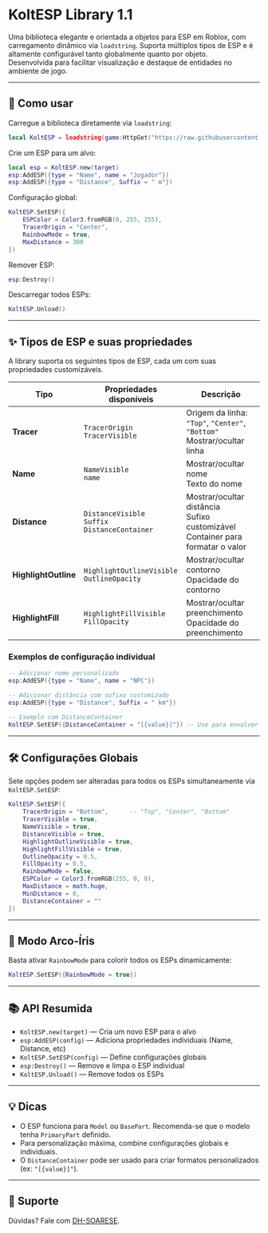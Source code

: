 # KoltESP Library 1.1

Uma biblioteca elegante e orientada a objetos para ESP em Roblox, com carregamento dinâmico via `loadstring`. Suporta múltiplos tipos de ESP e é altamente configurável tanto globalmente quanto por objeto.  
Desenvolvida para facilitar visualização e destaque de entidades no ambiente de jogo.

---

## 🚀 Como usar

Carregue a biblioteca diretamente via `loadstring`:

```lua
local KoltESP = loadstring(game:HttpGet("https://raw.githubusercontent.com/DH-SOARESE/KoltESP-Library/main/Library.lua"))()
```

Crie um ESP para um alvo:

```lua
local esp = KoltESP.new(target)
esp:AddESP({type = "Name", name = "Jogador"})
esp:AddESP({type = "Distance", Suffix = " m"})
```

Configuração global:

```lua
KoltESP.SetESP({
    ESPColor = Color3.fromRGB(0, 255, 255),
    TracerOrigin = "Center",
    RainbowMode = true,
    MaxDistance = 300
})
```

Remover ESP:

```lua
esp:Destroy()
```

Descarregar todos ESPs:

```lua
KoltESP.Unload()
```

---

## ✨ Tipos de ESP e suas propriedades

A library suporta os seguintes tipos de ESP, cada um com suas propriedades customizáveis.

| Tipo                | Propriedades disponíveis | Descrição                                       |
|---------------------|-------------------------|-------------------------------------------------|
| **Tracer**          | `TracerOrigin`<br>`TracerVisible` | Origem da linha: `"Top"`, `"Center"`, `"Bottom"`<br>Mostrar/ocultar linha |
| **Name**            | `NameVisible`<br>`name` | Mostrar/ocultar nome<br>Texto do nome            |
| **Distance**        | `DistanceVisible`<br>`Suffix`<br>`DistanceContainer` | Mostrar/ocultar distância<br>Sufixo customizável<br>Container para formatar o valor |
| **HighlightOutline**| `HighlightOutlineVisible`<br>`OutlineOpacity` | Mostrar/ocultar contorno<br>Opacidade do contorno|
| **HighlightFill**   | `HighlightFillVisible`<br>`FillOpacity` | Mostrar/ocultar preenchimento<br>Opacidade do preenchimento|

### Exemplos de configuração individual

```lua
-- Adicionar nome personalizado
esp:AddESP({type = "Name", name = "NPC"})

-- Adicionar distância com sufixo customizado
esp:AddESP({type = "Distance", Suffix = " km"})

-- Exemplo com DistanceContainer
KoltESP.SetESP({DistanceContainer = "[{value}]"}) -- Use para envolver o valor da distância
```

---

## 🛠️ Configurações Globais

Sete opções podem ser alteradas para todos os ESPs simultaneamente via `KoltESP.SetESP`:

```lua
KoltESP.SetESP({
    TracerOrigin = "Bottom",      -- "Top", "Center", "Bottom"
    TracerVisible = true,
    NameVisible = true,
    DistanceVisible = true,
    HighlightOutlineVisible = true,
    HighlightFillVisible = true,
    OutlineOpacity = 0.5,
    FillOpacity = 0.5,
    RainbowMode = false,
    ESPColor = Color3.fromRGB(255, 0, 0),
    MaxDistance = math.huge,
    MinDistance = 0,
    DistanceContainer = ""
})
```

---

## 🎨 Modo Arco-Íris

Basta ativar `RainbowMode` para colorir todos os ESPs dinamicamente:

```lua
KoltESP.SetESP({RainbowMode = true})
```

---

## 📚 API Resumida

- `KoltESP.new(target)` — Cria um novo ESP para o alvo
- `esp:AddESP(config)` — Adiciona propriedades individuais (Name, Distance, etc)
- `KoltESP.SetESP(config)` — Define configurações globais
- `esp:Destroy()` — Remove e limpa o ESP individual
- `KoltESP.Unload()` — Remove todos os ESPs

---

## 💡 Dicas

- O ESP funciona para `Model` ou `BasePart`. Recomenda-se que o modelo tenha `PrimaryPart` definido.
- Para personalização máxima, combine configurações globais e individuais.
- O `DistanceContainer` pode ser usado para criar formatos personalizados (ex: `"[{value}]"`).

---

## 🤝 Suporte

Dúvidas? Fale com [DH-SOARESE](https://github.com/DH-SOARESE).
